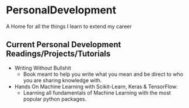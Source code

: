 # PersonalDevelopment
A Home for all the things I learn to extend my career

## Current Personal Development Readings/Projects/Tutorials
- Writing Without Bullshit
     - Book meant to help you write what you mean and be direct to who you are sharing knowledge with.
- Hands On Machine Learning with Scikit-Learn, Keras & TensorFlow:
    - Learning all fundamentals of Machine Learning with the most popular python packages.

